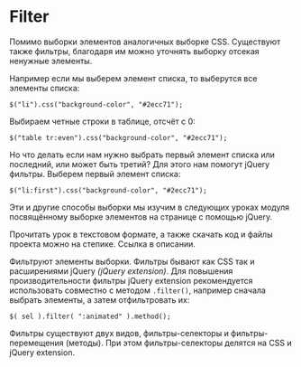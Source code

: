 # Filter
Помимо выборки элементов аналогичных выборке CSS. Существуют также фильтры, благодаря им можно уточнять выборку отсекая ненужные элементы.

Например если мы выберем элемент списка, то выберутся все элементы списка:

    $("li").css("background-color", "#2ecc71");

Выбираем четные строки в таблице, отсчёт с 0:

    $("table tr:even").css("background-color", "#2ecc71");

Но что делать если нам нужно выбрать первый элемент списка или последний, или может быть третий? Для этого нам помогут jQuery фильтры. Выберем первый элемент списка:

    $("li:first").css("background-color", "#2ecc71");

Эти и другие способы выборки мы изучим в следующих уроках модуля посвящённому выборке элементов на странице с помощью jQuery.

Прочитать урок в текстовом формате, а также скачать код и файлы проекта можно на степике. Ссылка в описании.

Фильтруют элементы выборки. Фильтры бывают как CSS так и расширениями jQuery *(jQuery extension)*. Для повышения производительности фильтры jQuery extension рекомендуется использовать совместно с методом `.filter()`, например сначала выбрать элементы, а затем отфильтровать их:

    $( sel ).filter( ":animated" ).method();

Фильтры существуют двух видов, фильтры-селекторы и фильтры-перемещения (методы). При этом фильтры-селекторы делятся на CSS и jQuery extension.
